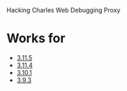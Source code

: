 Hacking Charles Web Debugging Proxy

# Works for

- [3.11.5](https://github.com/programming086/my-charles-hacking/tree/3.11.5)
- [3.11.4](https://github.com/programming086/my-charles-hacking/tree/3.11.4)
- [3.10.1](https://github.com/programming086/my-charles-hacking/tree/3.10.1)
- [3.9.3](https://github.com/programming086/my-charles-hacking/tree/3.9.3)
